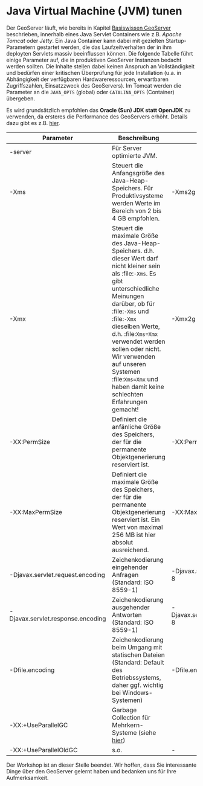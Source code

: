 Java Virtual Machine (JVM) tunen
================================

Der GeoServer läuft, wie bereits in Kapitel [Basiswissen GeoServer](../basics/README.md)
beschrieben, innerhalb eines Java Servlet Containers wie z.B. *Apache Tomcat*
oder *Jetty*. Ein Java Container kann dabei mit gezielten Startup-Parametern
gestartet werden, die das Laufzeitverhalten der in ihm deployten Servlets massiv
beeinflussen können. Die folgende Tabelle führt einige Parameter auf, die in
produktiven GeoServer Instanzen bedacht werden sollten. Die Inhalte stellen
dabei keinen Anspruch an Vollständigkeit und bedürfen einer kritischen Überprüfung
für jede Installation (u.a. in Abhängigkeit der verfügbaren Hardwareressourcen,
erwartbaren Zugriffszahlen, Einsatzzweck des GeoServers). Im Tomcat werden
die Parameter an die `JAVA_OPTS` (global) oder `CATALINA_OPTS` (Container) übergeben.

Es wird grundsätzlich empfohlen das **Oracle (Sun) JDK statt OpenJDK** zu verwenden,
da ersteres die Performance des GeoServers erhöht. Details dazu gibt es
z.B. [hier](http://boundlessgeo.com/whitepaper/geoserver-production-2/#jdk).

| Parameter | Beschreibung | Beispiel |
| --------- | ------------ | -------- |
| -server | Für Server optimierte JVM. |  |
| -Xms | Steuert die Anfangsgröße des Java-Heap-Speichers. Für Produktivsysteme werden Werte im Bereich von 2 bis 4 GB empfohlen. | -Xms2g |
| -Xmx | Steuert die maximale Größe des Java-Heap-Speichers. d.h. dieser Wert darf nicht kleiner sein als :file:`-Xms`. Es gibt unterschiedliche Meinungen darüber, ob für :file:`-Xms` und :file:`-Xmx` dieselben Werte, d.h. :file:`Xms=Xmx` verwendet werden sollen oder nicht. Wir verwenden auf unseren Systemen :file:`Xms=Xmx` und haben damit keine schlechten Erfahrungen gemacht! | -Xmx2g |
| -XX:PermSize | Definiert die anfänliche Größe des Speichers, der für die permanente Objektgenerierung reserviert ist. | -XX:PermSize=256m |
| -XX:MaxPermSize | Definiert die maximale Größe des Speichers, der für die permanente Objektgenerierung reserviert ist. Ein Wert von maximal 256 MB ist hier absolut ausreichend. | -XX:MaxPermSize=256m |
| -Djavax.servlet.request.encoding | Zeichenkodierung eingehender Anfragen (Standard: ISO 8559-1) | -Djavax.servlet.request.encoding=UTF-8 |
| -Djavax.servlet.response.encoding | Zeichenkodierung ausgehender Antworten (Standard: ISO 8559-1) | -Djavax.servlet.response.encoding=UTF-8 |
| -Dfile.encoding | Zeichenkodierung beim Umgang mit statischen Dateien (Standard: Default des Betriebssystems, daher ggf. wichtig bei Windows-Systemen) | -Dfile.encoding=UTF-8 |
| -XX:+UseParallelGC | Garbage Collection für Mehrkern-Systeme (siehe [hier](http://boundlessgeo.com/whitepaper/geoserver-production-2/#jvm)) |  |
| -XX:+UseParallelOldGC |  s.o. | - |


Der Workshop ist an dieser Stelle beendet. Wir hoffen, dass Sie interessante
Dinge über den GeoServer gelernt haben und bedanken uns für Ihre Aufmerksamkeit.

